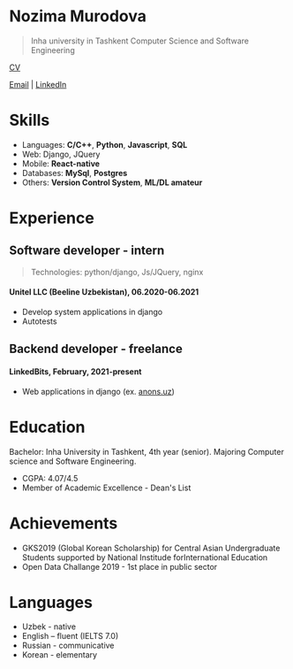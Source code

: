 # Nozima Murodova
> Inha university in Tashkent
> Computer Science and Software Engineering

[CV](https://drive.google.com/file/d/1NH43WSWQ1zG7J2YIy5odEl2pmO_-yB1c/view)

[Email](to:https://nozima.9813@gmail.com) | [LinkedIn](https://linkedin.com/in/nozima29)
 
# Skills
* Languages: **C/C++**, **Python**, **Javascript**, **SQL**
* Web: Django, JQuery
* Mobile: **React-native**
* Databases: **MySql**, **Postgres**
* Others: **Version Control System**, **ML/DL amateur**

# Experience
## Software developer - intern
> Technologies: python/django, Js/JQuery, nginx 

#### Unitel LLC (Beeline Uzbekistan), 06.2020-06.2021
* Develop system applications in django
* Autotests


## Backend developer - freelance
#### LinkedBits, February, 2021-present
* Web applications in django (ex. [anons.uz](https://anons.uz/ru/))

# Education      
Bachelor: Inha University in Tashkent, 4th year (senior).
Majoring Computer science and Software Engineering.
* CGPA: 4.07/4.5
* Member of Academic Excellence - Dean's List	

# Achievements
* GKS2019 (Global Korean Scholarship) for Central Asian Undergraduate Students supported by National 
    Institude forInternational Education
* Open Data Challange 2019 - 1st place in public sector 

# Languages
* Uzbek - native
* English – fluent (IELTS 7.0) 
* Russian - communicative
* Korean - elementary

